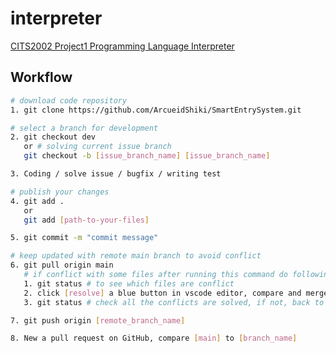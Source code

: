 # interpreter

[CITS2002 Project1 Programming Language Interpreter](https://teaching.csse.uwa.edu.au/units/CITS2002/projects/project1.php)

## Workflow

```bash
# download code repository
1. git clone https://github.com/ArcueidShiki/SmartEntrySystem.git

# select a branch for development
2. git checkout dev
   or # solving current issue branch
   git checkout -b [issue_branch_name] [issue_branch_name]

3. Coding / solve issue / bugfix / writing test

# publish your changes
4. git add .
   or
   git add [path-to-your-files]

5. git commit -m "commit message"

# keep updated with remote main branch to avoid conflict
6. git pull origin main 
   # if conflict with some files after running this command do following:
   1. git status # to see which files are conflict
   2. click [resolve] a blue button in vscode editor, compare and merges.
   3. git status # check all the conflicts are solved, if not, back to step2 until all the conflicts are solved.

7. git push origin [remote_branch_name]

8. New a pull request on GitHub, compare [main] to [branch_name]
